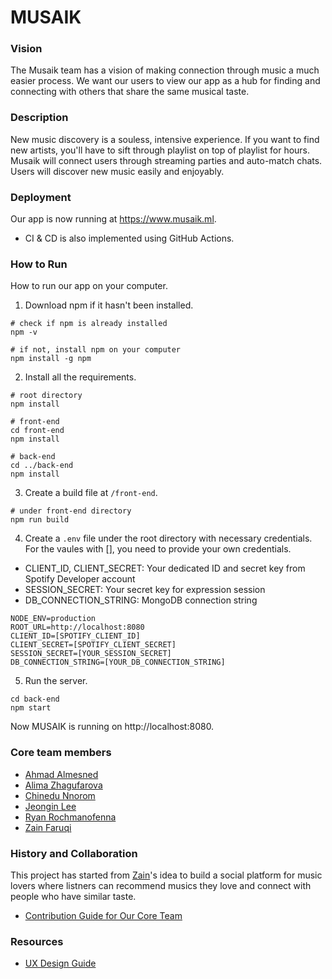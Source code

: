# MUSAIK

### Vision
The Musaik team has a vision of making connection through music a much easier process. We want our users to view our app as a hub for finding and connecting with others that share the same musical taste. 

### Description
New music discovery is a souless, intensive experience. If you want to find new artists, you'll have to sift through playlist on top of playlist for hours. Musaik will connect users through streaming parties and auto-match chats. Users will discover new music easily and enjoyably.

### Deployment
Our app is now running at https://www.musaik.ml.
- CI & CD is also implemented using GitHub Actions.

### How to Run
How to run our app on your computer.
1. Download npm if it hasn't been installed.
```
# check if npm is already installed
npm -v

# if not, install npm on your computer
npm install -g npm
```
2. Install all the requirements.
```
# root directory
npm install 

# front-end
cd front-end
npm install

# back-end
cd ../back-end
npm install
```
3. Create a build file at ```/front-end```.
```
# under front-end directory
npm run build
```
4. Create a ```.env``` file under the root directory with necessary credentials. For the vaules with [], you need to provide your own credentials. 
* CLIENT_ID, CLIENT_SECRET: Your dedicated ID and secret key from Spotify Developer account
* SESSION_SECRET: Your secret key for expression session
* DB_CONNECTION_STRING: MongoDB connection string
```
NODE_ENV=production
ROOT_URL=http://localhost:8080
CLIENT_ID=[SPOTIFY_CLIENT_ID]
CLIENT_SECRET=[SPOTIFY_CLIENT_SECRET]
SESSION_SECRET=[YOUR_SESSION_SECRET]
DB_CONNECTION_STRING=[YOUR_DB_CONNECTION_STRING]
```
5. Run the server.
```
cd back-end
npm start
```
Now MUSAIK is running on http://localhost:8080.

### Core team members
- [Ahmad Almesned](https://github.com/Ahmadhcs)
- [Alima Zhagufarova](https://github.com/alima2104)
- [Chinedu Nnorom](https://github.com/chinedunnorom)
- [Jeongin Lee](https://github.com/jjeongin)
- [Ryan Rochmanofenna](https://github.com/ryanroch)
- [Zain Faruqi](https://github.com/zain-faruqi)

### History and Collaboration
This project has started from [Zain](https://github.com/zain-faruqi)'s idea to build a social platform for music lovers where listners can recommend musics they love and connect with people who have similar taste.

* [Contribution Guide for Our Core Team](CONTRIBUTING.md)

### Resources
* [UX Design Guide](UX-DESIGN.md)